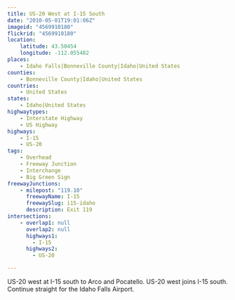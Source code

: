 ```yaml
---
title: US-20 West at I-15 South
date: "2010-05-01T19:01:06Z"
imageid: "4569910180"
flickrid: "4569910180"
location:
    latitude: 43.50454
    longitude: -112.055482
places:
    - Idaho Falls|Bonneville County|Idaho|United States
counties:
    - Bonneville County|Idaho|United States
countries:
    - United States
states:
    - Idaho|United States
highwaytypes:
    - Interstate Highway
    - US Highway
highways:
    - I-15
    - US-20
tags:
    - Overhead
    - Freeway Junction
    - Interchange
    - Big Green Sign
freewayJunctions:
    - milepost: "119.10"
      freewayName: I-15
      freewaySlug: i15-idaho
      description: Exit 119
intersections:
    - overlap1: null
      overlap2: null
      highways1:
        - I-15
      highways2:
        - US-20

---
```

US-20 west at I-15 south to Arco and Pocatello.  US-20 west joins I-15 south.  Continue straight for the Idaho Falls Airport.